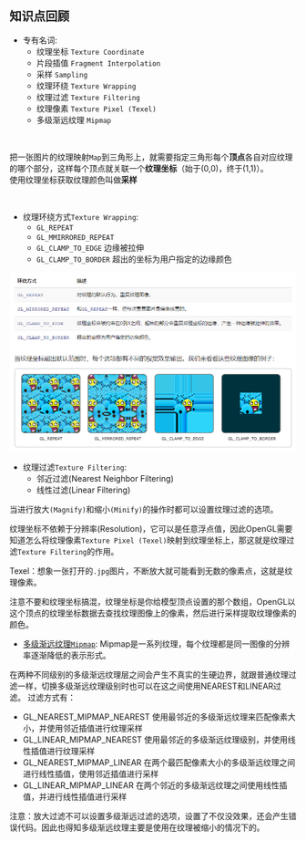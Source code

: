 ## 知识点回顾

-   专有名词:
    * 纹理坐标 `Texture Coordinate`
    * 片段插值 `Fragment Interpolation`
    * 采样     `Sampling`
    * 纹理环绕 `Texture Wrapping` 
    * 纹理过滤 `Texture Filtering`
    * 纹理像素 `Texture Pixel (Texel)`
    * 多级渐远纹理 `Mipmap`
<br>


把一张图片的纹理映射`Map`到三角形上，就需要指定三角形每个**顶点**各自对应纹理的哪个部分，这样每个顶点就关联一个**纹理坐标**（始于(0,0)，终于(1,1)）。<br>
使用纹理坐标获取纹理颜色叫做**采样**

<br>

-   纹理环绕方式`Texture Wrapping`:
    * `GL_REPEAT`
    * `GL_MMIRRORED_REPEAT`
    * `GL_CLAMP_TO_EDGE` 边缘被拉伸
    * `GL_CLAMP_TO_BORDER` 超出的坐标为用户指定的边缘颜色

![TextureWrapping](img/TextureWrapping.png)
<br>

-   纹理过滤`Texture Filtering`:
    * 邻近过滤(Nearest Neighbor Filtering)
    * 线性过滤(Linear Filtering)

当进行放大`(Magnify)`和缩小`(Minify)`的操作时都可以设置纹理过滤的选项。

纹理坐标不依赖于分辨率(Resolution)，它可以是任意浮点值，因此OpenGL需要知道怎么将纹理像素`Texture Pixel (Texel)`映射到纹理坐标上，那这就是纹理过滤`Texture Filtering`的作用。

Texel：想象一张打开的`.jpg`图片，不断放大就可能看到无数的像素点，这就是纹理像素。

注意不要和纹理坐标搞混，纹理坐标是你给模型顶点设置的那个数组，OpenGL以这个顶点的纹理坐标数据去查找纹理图像上的像素，然后进行采样提取纹理像素的颜色。

-   [多级渐远纹理`Mipmap`](https://zhuanlan.zhihu.com/p/351712352):
Mipmap是一系列纹理，每个纹理都是同一图像的分辨率逐渐降低的表示形式。

在两种不同级别的多级渐远纹理层之间会产生不真实的生硬边界，就跟普通纹理过滤一样，切换多级渐远纹理级别时也可以在这之间使用NEAREST和LINEAR过滤。
过滤方式有：
* GL_NEAREST_MIPMAP_NEAREST 使用最邻近的多级渐远纹理来匹配像素大小，并使用邻近插值进行纹理采样
* GL_LINEAR_MIPMAP_NEAREST 使用最邻近的多级渐远纹理级别，并使用线性插值进行纹理采样
* GL_NEAREST_MIPMAP_LINEAR 在两个最匹配像素大小的多级渐远纹理之间进行线性插值，使用邻近插值进行采样
* GL_LINEAR_MIPMAP_LINEAR 在两个邻近的多级渐远纹理之间使用线性插值，并进行线性插值进行采样

注意：放大过滤不可以设置多级渐远过滤的选项，设置了不仅没效果，还会产生错误代码。因此也得知多级渐远纹理主要是使用在纹理被缩小的情况下的。

